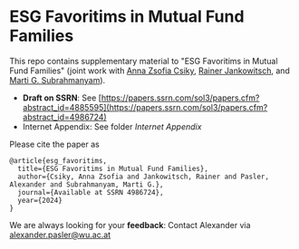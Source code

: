 # ESG Favoritims in Mutual Fund Families
This repo contains supplementary material to "ESG Favoritims in Mutual Fund Families" (joint work with [Anna Zsofia Csiky](https://www.wu.ac.at/finance/people/faculty/anna-zsofia-csiky), [Rainer Jankowitsch](https://www.wu.ac.at/finance/people/faculty/jankowitsch), and [Marti G. Subrahmanyam](https://www.stern.nyu.edu/faculty/bio/marti-subrahmanyam)).

- **Draft on SSRN**: See [https://papers.ssrn.com/sol3/papers.cfm?abstract_id=4885595](https://papers.ssrn.com/sol3/papers.cfm?abstract_id=4986724)
- Internet Appendix: See folder *Internet Appendix*

Please cite the paper as

```
@article{esg_favoritims,
  title={ESG Favoritims in Mutual Fund Families},
  author={Csiky, Anna Zsofia and Jankowitsch, Rainer and Pasler, Alexander and Subrahmanyam, Marti G.},
  journal={Available at SSRN 4986724},
  year={2024}
}
```

We are always looking for your **feedback**: Contact Alexander via [alexander.pasler@wu.ac.at](mailto:alexander.pasler@wu.ac.at?subject=[Github]%20ESG%20Favoritism)
